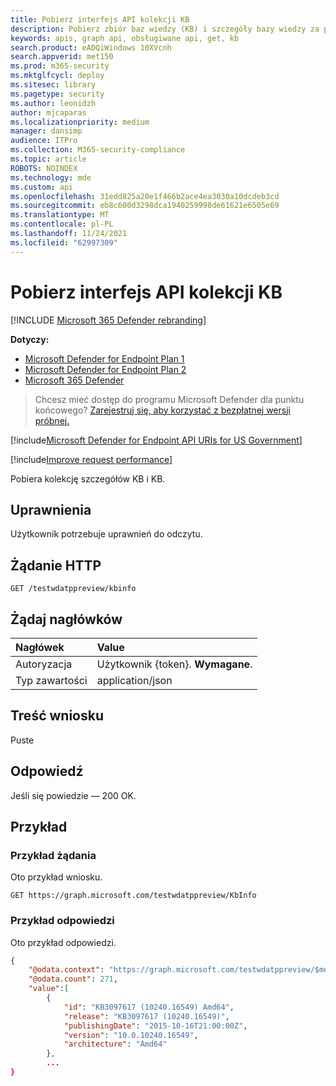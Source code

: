 ```yaml
---
title: Pobierz interfejs API kolekcji KB
description: Pobierz zbiór baz wiedzy (KB) i szczegóły bazy wiedzy za pomocą programu Microsoft Defender for Endpoint.
keywords: apis, graph api, obsługiwane api, get, kb
search.product: eADQiWindows 10XVcnh
search.appverid: met150
ms.prod: m365-security
ms.mktglfcycl: deploy
ms.sitesec: library
ms.pagetype: security
ms.author: leonidzh
author: mjcaparas
ms.localizationpriority: medium
manager: dansimp
audience: ITPro
ms.collection: M365-security-compliance
ms.topic: article
ROBOTS: NOINDEX
ms.technology: mde
ms.custom: api
ms.openlocfilehash: 31edd825a20e1f466b2ace4ea3030a10dcdeb3cd
ms.sourcegitcommit: eb8c600d3298dca1940259998de61621e6505e69
ms.translationtype: MT
ms.contentlocale: pl-PL
ms.lasthandoff: 11/24/2021
ms.locfileid: "62997309"
---
```

# <a name="get-kb-collection-api"></a>Pobierz interfejs API kolekcji KB

[!INCLUDE [Microsoft 365 Defender rebranding](../../includes/microsoft-defender.md)]

**Dotyczy:**
- [Microsoft Defender for Endpoint Plan 1](https://go.microsoft.com/fwlink/?linkid=2154037)
- [Microsoft Defender for Endpoint Plan 2](https://go.microsoft.com/fwlink/?linkid=2154037)
- [Microsoft 365 Defender](https://go.microsoft.com/fwlink/?linkid=2118804)

> Chcesz mieć dostęp do programu Microsoft Defender dla punktu końcowego? [Zarejestruj się, aby korzystać z bezpłatnej wersji próbnej.](https://signup.microsoft.com/create-account/signup?products=7f379fee-c4f9-4278-b0a1-e4c8c2fcdf7e&ru=https://aka.ms/MDEp2OpenTrial?ocid=docs-wdatp-exposedapis-abovefoldlink)

[!include[Microsoft Defender for Endpoint API URIs for US Government](../../includes/microsoft-defender-api-usgov.md)]

[!include[Improve request performance](../../includes/improve-request-performance.md)]

Pobiera kolekcję szczegółów KB i KB.

## <a name="permissions"></a>Uprawnienia

Użytkownik potrzebuje uprawnień do odczytu.

## <a name="http-request"></a>Żądanie HTTP

```http
GET /testwdatppreview/kbinfo
```

## <a name="request-headers"></a>Żądaj nagłówków

Nagłówek|Value 
:---|:---
Autoryzacja|Użytkownik {token}. **Wymagane**.
Typ zawartości|application/json

## <a name="request-body"></a>Treść wniosku

Puste

## <a name="response"></a>Odpowiedź

Jeśli się powiedzie — 200 OK.

## <a name="example"></a>Przykład

### <a name="request-example"></a>Przykład żądania

Oto przykład wniosku.

```http
GET https://graph.microsoft.com/testwdatppreview/KbInfo
```

### <a name="response-example"></a>Przykład odpowiedzi

Oto przykład odpowiedzi.

```json
{
    "@odata.context": "https://graph.microsoft.com/testwdatppreview/$metadata#KbInfo",
    "@odata.count": 271,
    "value":[
        {
            "id": "KB3097617 (10240.16549) Amd64",
            "release": "KB3097617 (10240.16549)",
            "publishingDate": "2015-10-16T21:00:00Z",
            "version": "10.0.10240.16549",
            "architecture": "Amd64"
        },
        ...
}
```
